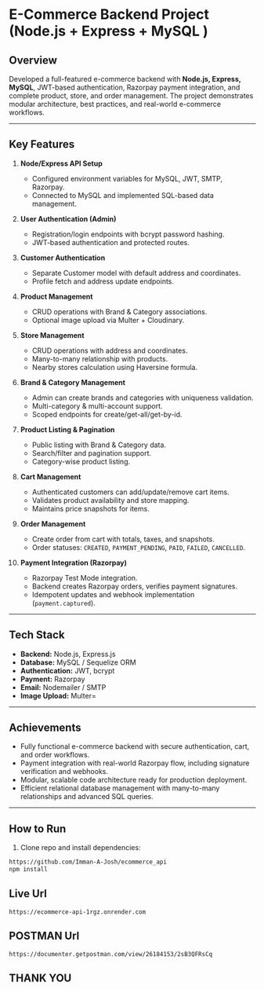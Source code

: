 # E-Commerce Backend Project (Node.js + Express + MySQL )

## Overview
Developed a full-featured e-commerce backend with **Node.js, Express, MySQL**, JWT-based authentication, Razorpay payment integration, and complete product, store, and order management. The project demonstrates modular architecture, best practices, and real-world e-commerce workflows.

---

## Key Features

1. **Node/Express API Setup**  
   - Configured environment variables for MySQL, JWT, SMTP, Razorpay.  
   - Connected to MySQL and implemented SQL-based data management.  

2. **User Authentication (Admin)**  
   - Registration/login endpoints with bcrypt password hashing.  
   - JWT-based authentication and protected routes.  

3. **Customer Authentication**  
   - Separate Customer model with default address and coordinates.  
   - Profile fetch and address update endpoints.

4. **Product Management**  
   - CRUD operations with Brand & Category associations.  
   - Optional image upload via Multer + Cloudinary. 

5. **Store Management**  
   - CRUD operations with address and coordinates.  
   - Many-to-many relationship with products.  
   - Nearby stores calculation using Haversine formula.

6. **Brand & Category Management**  
   - Admin can create brands and categories with uniqueness validation.  
   - Multi-category & multi-account support.  
   - Scoped endpoints for create/get-all/get-by-id.

7. **Product Listing & Pagination**  
   - Public listing with Brand & Category data.  
   - Search/filter and pagination support.  
   - Category-wise product listing.

8. **Cart Management**  
   - Authenticated customers can add/update/remove cart items.  
   - Validates product availability and store mapping.  
   - Maintains price snapshots for items.

9. **Order Management**  
   - Create order from cart with totals, taxes, and snapshots.  
   - Order statuses: `CREATED`, `PAYMENT_PENDING`, `PAID`, `FAILED`, `CANCELLED`.

10. **Payment Integration (Razorpay)**  
    - Razorpay Test Mode integration.  
    - Backend creates Razorpay orders, verifies payment signatures.  
    - Idempotent updates and webhook implementation (`payment.captured`).  

---

## Tech Stack
- **Backend:** Node.js, Express.js  
- **Database:** MySQL / Sequelize ORM  
- **Authentication:** JWT, bcrypt  
- **Payment:** Razorpay  
- **Email:** Nodemailer / SMTP  
- **Image Upload:** Multer=

---

## Achievements
- Fully functional e-commerce backend with secure authentication, cart, and order workflows.  
- Payment integration with real-world Razorpay flow, including signature verification and webhooks.  
- Modular, scalable code architecture ready for production deployment.  
- Efficient relational database management with many-to-many relationships and advanced SQL queries.

---

## How to Run
1. Clone repo and install dependencies:
```bash
https://github.com/Imman-A-Josh/ecommerce_api
npm install

```

## Live Url 

```
https://ecommerce-api-1rgz.onrender.com
```
## POSTMAN Url 

```
https://documenter.getpostman.com/view/26184153/2sB3QFRsCq

```

## THANK YOU
